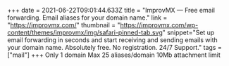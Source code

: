 +++
date = 2021-06-22T09:01:44.633Z
title = "ImprovMX — Free email forwarding. Email aliases for your domain name."
link = "https://improvmx.com/"
thumbnail = "https://improvmx.com/wp-content/themes/improvmx/img/safari-pinned-tab.svg"
snippet="Set up email forwarding in seconds and start receiving and sending emails with your domain name. Absolutely free. No registration. 24/7 Support."
tags = ["mail"]
+++
Only 1 domain
Max 25 aliases/domain
10Mb attachment limit
